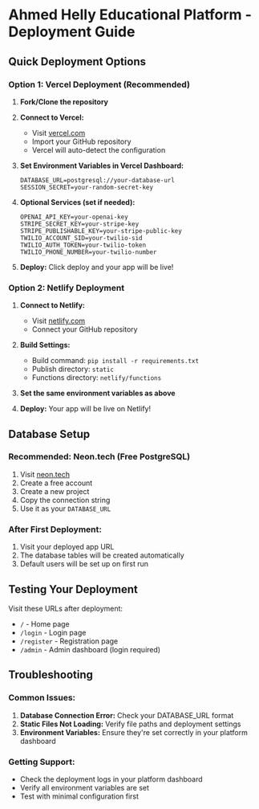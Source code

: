 # Ahmed Helly Educational Platform - Deployment Guide

## Quick Deployment Options

### Option 1: Vercel Deployment (Recommended)

1. **Fork/Clone the repository**
2. **Connect to Vercel:**
   - Visit [vercel.com](https://vercel.com)
   - Import your GitHub repository
   - Vercel will auto-detect the configuration

3. **Set Environment Variables in Vercel Dashboard:**
   ```
   DATABASE_URL=postgresql://your-database-url
   SESSION_SECRET=your-random-secret-key
   ```

4. **Optional Services (set if needed):**
   ```
   OPENAI_API_KEY=your-openai-key
   STRIPE_SECRET_KEY=your-stripe-key
   STRIPE_PUBLISHABLE_KEY=your-stripe-public-key
   TWILIO_ACCOUNT_SID=your-twilio-sid
   TWILIO_AUTH_TOKEN=your-twilio-token
   TWILIO_PHONE_NUMBER=your-twilio-number
   ```

5. **Deploy:** Click deploy and your app will be live!

### Option 2: Netlify Deployment

1. **Connect to Netlify:**
   - Visit [netlify.com](https://netlify.com)
   - Connect your GitHub repository

2. **Build Settings:**
   - Build command: `pip install -r requirements.txt`
   - Publish directory: `static`
   - Functions directory: `netlify/functions`

3. **Set the same environment variables as above**

4. **Deploy:** Your app will be live on Netlify!

## Database Setup

### Recommended: Neon.tech (Free PostgreSQL)
1. Visit [neon.tech](https://neon.tech)
2. Create a free account
3. Create a new project
4. Copy the connection string
5. Use it as your `DATABASE_URL`

### After First Deployment:
1. Visit your deployed app URL
2. The database tables will be created automatically
3. Default users will be set up on first run

## Testing Your Deployment

Visit these URLs after deployment:
- `/` - Home page
- `/login` - Login page
- `/register` - Registration page
- `/admin` - Admin dashboard (login required)

## Troubleshooting

### Common Issues:
1. **Database Connection Error:** Check your DATABASE_URL format
2. **Static Files Not Loading:** Verify file paths and deployment settings
3. **Environment Variables:** Ensure they're set correctly in your platform dashboard

### Getting Support:
- Check the deployment logs in your platform dashboard
- Verify all environment variables are set
- Test with minimal configuration first